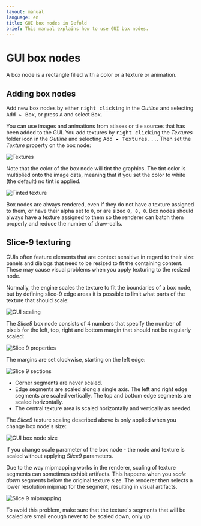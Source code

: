 ```yaml
---
layout: manual
language: en
title: GUI box nodes in Defold
brief: This manual explains how to use GUI box nodes.
---
```


# GUI box nodes

A box node is a rectangle filled with a color or a texture or animation.

## Adding box nodes

Add new box nodes by either <kbd>right clicking</kbd> in the *Outline* and selecting <kbd>Add ▸ Box</kbd>, or press <kbd>A</kbd> and select <kbd>Box</kbd>.

You can use images and animations from atlases or tile sources that has been added to the GUI. You add textures by <kbd>right clicking</kbd> the *Textures* folder icon in the *Outline* and selecting <kbd>Add ▸ Textures...</kbd>. Then set the *Texture* property on the box node:

![Textures](../images/gui-box/create.png)

Note that the color of the box node will tint the graphics. The tint color is multiplied onto the image data, meaning that if you set the color to white (the default) no tint is applied.

![Tinted texture](../images/gui-box/tinted.png)

Box nodes are always rendered, even if they do not have a texture assigned to them, or have their alpha set to `0`, or are sized `0, 0, 0`. Box nodes should always have a texture assigned to them so the renderer can batch them properly and reduce the number of draw-calls.

## Slice-9 texturing

GUIs often feature elements that are context sensitive in regard to their size: panels and dialogs that need to be resized to fit the containing content. These may cause visual problems when you apply texturing to the resized node.

Normally, the engine scales the texture to fit the boundaries of a box node, but by defining slice-9 edge areas it is possible to limit what parts of the texture that should scale:

![GUI scaling](../images/gui-box/scaling.png)

The *Slice9* box node consists of 4 numbers that specify the number of pixels for the left, top, right and bottom margin that should not be regularly scaled:

![Slice 9 properties](../images/gui-box/slice9_properties.png)

The margins are set clockwise, starting on the left edge:

![Slice 9 sections](../images/gui-box/slice9.png)

- Corner segments are never scaled.
- Edge segments are scaled along a single axis. The left and right edge segments are scaled vertically. The top and bottom edge segments are scaled horizontally.
- The central texture area is scaled horizontally and vertically as needed.

The *Slice9* texture scaling described above is only applied when you change box node's size:

![GUI box node size](../images/gui-box/slice9_size.png)

If you change scale parameter of the box node - the node and texture is scaled without applying *Slice9* parameters.

Due to the way mipmapping works in the renderer, scaling of texture segments can sometimes exhibit artifacts. This happens when you _scale down_ segments below the original texture size. The renderer then selects a lower resolution mipmap for the segment, resulting in visual artifacts.

![Slice 9 mipmapping](../images/gui-box/mipmap.png)

To avoid this problem, make sure that the texture's segments that will be scaled are small enough never to be scaled down, only up.
